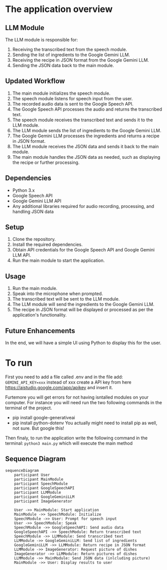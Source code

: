 # The application overview

## LLM Module

The LLM module is responsible for:
1. Receiving the transcribed text from the speech module.
2. Sending the list of ingredients to the Google Gemini LLM.
3. Receiving the recipe in JSON format from the Google Gemini LLM.
4. Sending the JSON data back to the main module.

## Updated Workflow

1. The main module initializes the speech module.
2. The speech module listens for speech input from the user.
3. The recorded audio data is sent to the Google Speech API.
4. The Google Speech API processes the audio and returns the transcribed text.
5. The speech module receives the transcribed text and sends it to the LLM module.
6. The LLM module sends the list of ingredients to the Google Gemini LLM.
7. The Google Gemini LLM processes the ingredients and returns a recipe in JSON format.
8. The LLM module receives the JSON data and sends it back to the main module.
9. The main module handles the JSON data as needed, such as displaying the recipe or further processing.

## Dependencies

- Python 3.x
- Google Speech API
- Google Gemini LLM API
- Any additional libraries required for audio recording, processing, and handling JSON data

## Setup

1. Clone the repository.
2. Install the required dependencies.
3. Obtain API credentials for the Google Speech API and Google Gemini LLM API.
4. Run the main module to start the application.

## Usage

1. Run the main module.
2. Speak into the microphone when prompted.
3. The transcribed text will be sent to the LLM module.
4. The LLM module will send the ingredients to the Google Gemini LLM.
5. The recipe in JSON format will be displayed or processed as per the application's functionality.

## Future Enhancements

In the end, we will have a simple UI using Python to display this for the user.

# To run
First you need to add a file called .env and in the file add:
`GEMINI_API_KEY=xxx`
instead of xxx create a API key from here https://aistudio.google.com/app/apikey and insert it. 

Furtemore you will get errors for not having isntalled modules on your computer.
For instance you will need run the two following commands in the terminal of the project.
- pip install google-generativeai
- pip install python-dotenv
You actually might need to install pip as well, not sure. But google this!

Then finaly, to run the application write the following command in the terminal:
`python3 main.py`
which will execute the main method

## Sequence Diagram

```mermaid
sequenceDiagram
    participant User
    participant MainModule
    participant SpeechModule
    participant GoogleSpeechAPI
    participant LLMModule
    participant GoogleGeminiLLM
    participant ImageGenerator

    User ->> MainModule: Start application
    MainModule ->> SpeechModule: Initialize
    SpeechModule ->> User: Prompt for speech input
    User ->> SpeechModule: Speak
    SpeechModule ->> GoogleSpeechAPI: Send audio data
    GoogleSpeechAPI ->> SpeechModule: Return transcribed text
    SpeechModule ->> LLMModule: Send transcribed text
    LLMModule ->> GoogleGeminiLLM: Send list of ingredients
    GoogleGeminiLLM ->> LLMModule: Return recipe in JSON format
    LLMModule ->> ImageGenerator: Request picture of dishes
    ImageGenerator ->> LLMModule: Return pictures of dishes
    LLMModule ->> MainModule: Send JSON data (inlcluding picture)
    MainModule ->> User: Display results to user
```